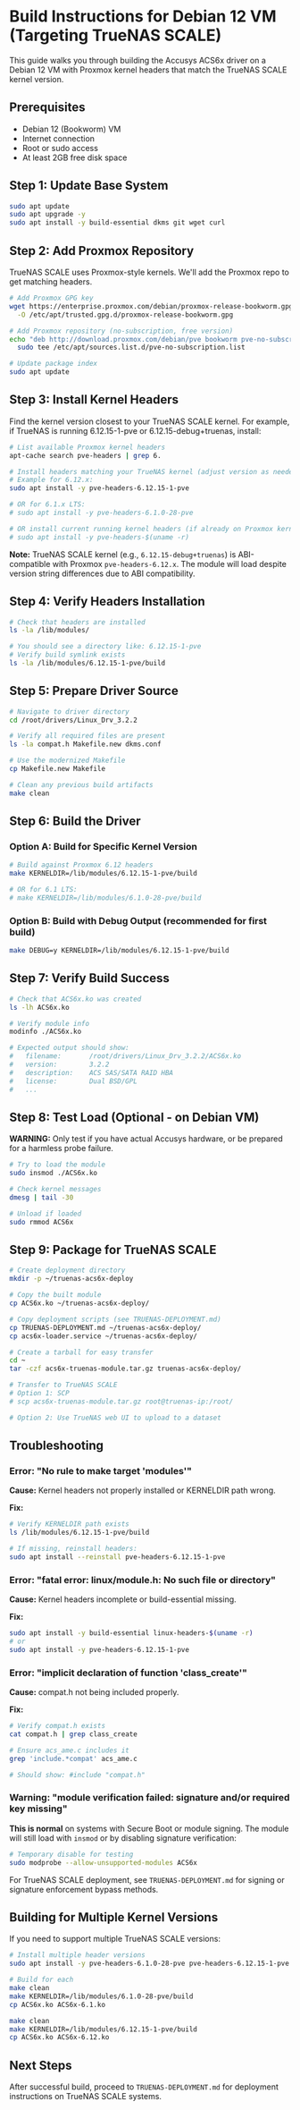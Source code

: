 # Build Instructions for Debian 12 VM (Targeting TrueNAS SCALE)

This guide walks you through building the Accusys ACS6x driver on a Debian 12 VM
with Proxmox kernel headers that match the TrueNAS SCALE kernel version.

## Prerequisites

- Debian 12 (Bookworm) VM
- Internet connection
- Root or sudo access
- At least 2GB free disk space

## Step 1: Update Base System

```bash
sudo apt update
sudo apt upgrade -y
sudo apt install -y build-essential dkms git wget curl
```

## Step 2: Add Proxmox Repository

TrueNAS SCALE uses Proxmox-style kernels. We'll add the Proxmox repo to get matching headers.

```bash
# Add Proxmox GPG key
wget https://enterprise.proxmox.com/debian/proxmox-release-bookworm.gpg \
  -O /etc/apt/trusted.gpg.d/proxmox-release-bookworm.gpg

# Add Proxmox repository (no-subscription, free version)
echo "deb http://download.proxmox.com/debian/pve bookworm pve-no-subscription" | \
  sudo tee /etc/apt/sources.list.d/pve-no-subscription.list

# Update package index
sudo apt update
```

## Step 3: Install Kernel Headers

Find the kernel version closest to your TrueNAS SCALE kernel. For example, if TrueNAS
is running 6.12.15-1-pve or 6.12.15-debug+truenas, install:

```bash
# List available Proxmox kernel headers
apt-cache search pve-headers | grep 6.

# Install headers matching your TrueNAS kernel (adjust version as needed)
# Example for 6.12.x:
sudo apt install -y pve-headers-6.12.15-1-pve

# OR for 6.1.x LTS:
# sudo apt install -y pve-headers-6.1.0-28-pve

# OR install current running kernel headers (if already on Proxmox kernel):
# sudo apt install -y pve-headers-$(uname -r)
```

**Note:** TrueNAS SCALE kernel (e.g., `6.12.15-debug+truenas`) is ABI-compatible
with Proxmox `pve-headers-6.12.x`. The module will load despite version string
differences due to ABI compatibility.

## Step 4: Verify Headers Installation

```bash
# Check that headers are installed
ls -la /lib/modules/

# You should see a directory like: 6.12.15-1-pve
# Verify build symlink exists
ls -la /lib/modules/6.12.15-1-pve/build
```

## Step 5: Prepare Driver Source

```bash
# Navigate to driver directory
cd /root/drivers/Linux_Drv_3.2.2

# Verify all required files are present
ls -la compat.h Makefile.new dkms.conf

# Use the modernized Makefile
cp Makefile.new Makefile

# Clean any previous build artifacts
make clean
```

## Step 6: Build the Driver

### Option A: Build for Specific Kernel Version

```bash
# Build against Proxmox 6.12 headers
make KERNELDIR=/lib/modules/6.12.15-1-pve/build

# OR for 6.1 LTS:
# make KERNELDIR=/lib/modules/6.1.0-28-pve/build
```

### Option B: Build with Debug Output (recommended for first build)

```bash
make DEBUG=y KERNELDIR=/lib/modules/6.12.15-1-pve/build
```

## Step 7: Verify Build Success

```bash
# Check that ACS6x.ko was created
ls -lh ACS6x.ko

# Verify module info
modinfo ./ACS6x.ko

# Expected output should show:
#   filename:       /root/drivers/Linux_Drv_3.2.2/ACS6x.ko
#   version:        3.2.2
#   description:    ACS SAS/SATA RAID HBA
#   license:        Dual BSD/GPL
#   ...
```

## Step 8: Test Load (Optional - on Debian VM)

**WARNING:** Only test if you have actual Accusys hardware, or be prepared for
a harmless probe failure.

```bash
# Try to load the module
sudo insmod ./ACS6x.ko

# Check kernel messages
dmesg | tail -30

# Unload if loaded
sudo rmmod ACS6x
```

## Step 9: Package for TrueNAS SCALE

```bash
# Create deployment directory
mkdir -p ~/truenas-acs6x-deploy

# Copy the built module
cp ACS6x.ko ~/truenas-acs6x-deploy/

# Copy deployment scripts (see TRUENAS-DEPLOYMENT.md)
cp TRUENAS-DEPLOYMENT.md ~/truenas-acs6x-deploy/
cp acs6x-loader.service ~/truenas-acs6x-deploy/

# Create a tarball for easy transfer
cd ~
tar -czf acs6x-truenas-module.tar.gz truenas-acs6x-deploy/

# Transfer to TrueNAS SCALE
# Option 1: SCP
# scp acs6x-truenas-module.tar.gz root@truenas-ip:/root/

# Option 2: Use TrueNAS web UI to upload to a dataset
```

## Troubleshooting

### Error: "No rule to make target 'modules'"

**Cause:** Kernel headers not properly installed or KERNELDIR path wrong.

**Fix:**
```bash
# Verify KERNELDIR path exists
ls /lib/modules/6.12.15-1-pve/build

# If missing, reinstall headers:
sudo apt install --reinstall pve-headers-6.12.15-1-pve
```

### Error: "fatal error: linux/module.h: No such file or directory"

**Cause:** Kernel headers incomplete or build-essential missing.

**Fix:**
```bash
sudo apt install -y build-essential linux-headers-$(uname -r)
# or
sudo apt install -y pve-headers-6.12.15-1-pve
```

### Error: "implicit declaration of function 'class_create'"

**Cause:** compat.h not being included properly.

**Fix:**
```bash
# Verify compat.h exists
cat compat.h | grep class_create

# Ensure acs_ame.c includes it
grep 'include.*compat' acs_ame.c

# Should show: #include "compat.h"
```

### Warning: "module verification failed: signature and/or required key missing"

**This is normal** on systems with Secure Boot or module signing. The module
will still load with `insmod` or by disabling signature verification:

```bash
# Temporary disable for testing
sudo modprobe --allow-unsupported-modules ACS6x
```

For TrueNAS SCALE deployment, see `TRUENAS-DEPLOYMENT.md` for signing or
signature enforcement bypass methods.

## Building for Multiple Kernel Versions

If you need to support multiple TrueNAS SCALE versions:

```bash
# Install multiple header versions
sudo apt install -y pve-headers-6.1.0-28-pve pve-headers-6.12.15-1-pve

# Build for each
make clean
make KERNELDIR=/lib/modules/6.1.0-28-pve/build
cp ACS6x.ko ACS6x-6.1.ko

make clean
make KERNELDIR=/lib/modules/6.12.15-1-pve/build
cp ACS6x.ko ACS6x-6.12.ko
```

## Next Steps

After successful build, proceed to `TRUENAS-DEPLOYMENT.md` for deployment
instructions on TrueNAS SCALE systems.
